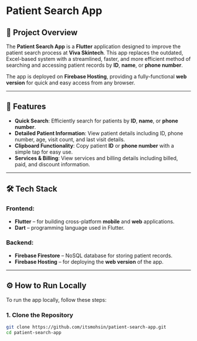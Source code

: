 # Patient Search App
<!--
## 🖼 **Screenshots**

Here are some screenshots showcasing the app's features:

- **Search Screen**: The user can search for patients by ID, Name, or Phone Number.
  ![Search Screen](assets/screenshots/search_screen.png)

- **Patient Details Screen**: View detailed patient information.
  ![Patient Details](assets/screenshots/patient_details.png)

- **Services and Billing Details**: View detailed service and billing information for each patient.
  ![Services and Billing Details](assets/screenshots/services_details.png)

---
-->

## 🚀 **Project Overview**

The **Patient Search App** is a **Flutter** application designed to improve the patient search process at **Viva Skintech**. This app replaces the outdated, Excel-based system with a streamlined, faster, and more efficient method of searching and accessing patient records by **ID**, **name**, or **phone number**.

The app is deployed on **Firebase Hosting**, providing a fully-functional **web version** for quick and easy access from any browser.

---

## 📱 **Features**

- **Quick Search**: Efficiently search for patients by **ID**, **name**, or **phone number**.
- **Detailed Patient Information**: View patient details including ID, phone number, age, visit count, and last visit details.
- **Clipboard Functionality**: Copy patient **ID** or **phone number** with a simple tap for easy use.
- **Services & Billing**: View services and billing details including billed, paid, and discount information.

---

## 🛠 **Tech Stack**

### Frontend:
- **Flutter** – for building cross-platform **mobile** and **web** applications.
- **Dart** – programming language used in Flutter.

### Backend:
- **Firebase Firestore** – NoSQL database for storing patient records.
- **Firebase Hosting** – for deploying the **web version** of the app.

---
<!--

## 🌍 **Live Demo**

Check out the **live web version** of the **Patient Search App** hosted on Firebase:

🔗 [Patient Search Web App Demo](https://your-app-name.web.app)

---
-->

## ⚙️ **How to Run Locally**

To run the app locally, follow these steps:

### 1. **Clone the Repository**
```bash
git clone https://github.com/itsmohsin/patient-search-app.git
cd patient-search-app
